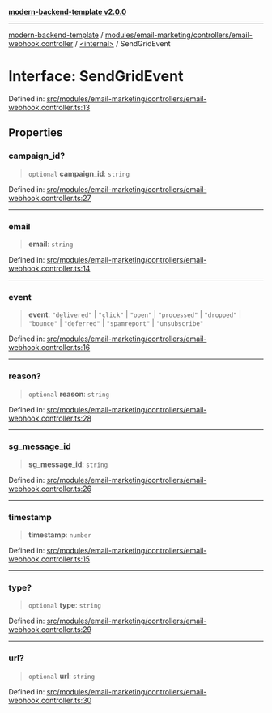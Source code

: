 [**modern-backend-template v2.0.0**](../../../../../../README.md)

***

[modern-backend-template](../../../../../../modules.md) / [modules/email-marketing/controllers/email-webhook.controller](../../README.md) / [\<internal\>](../README.md) / SendGridEvent

# Interface: SendGridEvent

Defined in: [src/modules/email-marketing/controllers/email-webhook.controller.ts:13](https://github.com/maemreyo/saas-4cus-nodejs/blob/2a5b3f3aa11335dfa561e80e1feabb8e6084261e/src/modules/email-marketing/controllers/email-webhook.controller.ts#L13)

## Properties

### campaign\_id?

> `optional` **campaign\_id**: `string`

Defined in: [src/modules/email-marketing/controllers/email-webhook.controller.ts:27](https://github.com/maemreyo/saas-4cus-nodejs/blob/2a5b3f3aa11335dfa561e80e1feabb8e6084261e/src/modules/email-marketing/controllers/email-webhook.controller.ts#L27)

***

### email

> **email**: `string`

Defined in: [src/modules/email-marketing/controllers/email-webhook.controller.ts:14](https://github.com/maemreyo/saas-4cus-nodejs/blob/2a5b3f3aa11335dfa561e80e1feabb8e6084261e/src/modules/email-marketing/controllers/email-webhook.controller.ts#L14)

***

### event

> **event**: `"delivered"` \| `"click"` \| `"open"` \| `"processed"` \| `"dropped"` \| `"bounce"` \| `"deferred"` \| `"spamreport"` \| `"unsubscribe"`

Defined in: [src/modules/email-marketing/controllers/email-webhook.controller.ts:16](https://github.com/maemreyo/saas-4cus-nodejs/blob/2a5b3f3aa11335dfa561e80e1feabb8e6084261e/src/modules/email-marketing/controllers/email-webhook.controller.ts#L16)

***

### reason?

> `optional` **reason**: `string`

Defined in: [src/modules/email-marketing/controllers/email-webhook.controller.ts:28](https://github.com/maemreyo/saas-4cus-nodejs/blob/2a5b3f3aa11335dfa561e80e1feabb8e6084261e/src/modules/email-marketing/controllers/email-webhook.controller.ts#L28)

***

### sg\_message\_id

> **sg\_message\_id**: `string`

Defined in: [src/modules/email-marketing/controllers/email-webhook.controller.ts:26](https://github.com/maemreyo/saas-4cus-nodejs/blob/2a5b3f3aa11335dfa561e80e1feabb8e6084261e/src/modules/email-marketing/controllers/email-webhook.controller.ts#L26)

***

### timestamp

> **timestamp**: `number`

Defined in: [src/modules/email-marketing/controllers/email-webhook.controller.ts:15](https://github.com/maemreyo/saas-4cus-nodejs/blob/2a5b3f3aa11335dfa561e80e1feabb8e6084261e/src/modules/email-marketing/controllers/email-webhook.controller.ts#L15)

***

### type?

> `optional` **type**: `string`

Defined in: [src/modules/email-marketing/controllers/email-webhook.controller.ts:29](https://github.com/maemreyo/saas-4cus-nodejs/blob/2a5b3f3aa11335dfa561e80e1feabb8e6084261e/src/modules/email-marketing/controllers/email-webhook.controller.ts#L29)

***

### url?

> `optional` **url**: `string`

Defined in: [src/modules/email-marketing/controllers/email-webhook.controller.ts:30](https://github.com/maemreyo/saas-4cus-nodejs/blob/2a5b3f3aa11335dfa561e80e1feabb8e6084261e/src/modules/email-marketing/controllers/email-webhook.controller.ts#L30)
